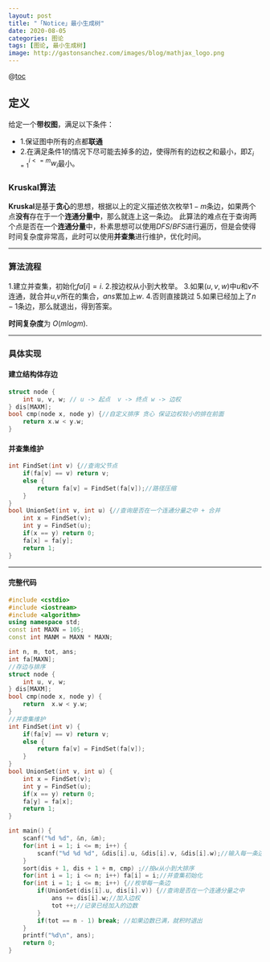 ```yaml
---
layout: post
title: "「Notice」最小生成树"
date: 2020-08-05
categories: 图论
tags: [图论, 最小生成树]
image: http://gastonsanchez.com/images/blog/mathjax_logo.png
---
```



@[toc](最小生成树)
## 定义
给定一个**带权图**，满足以下条件：
- 1.保证图中所有的点都**联通**
- 2.在满足条件1的情况下尽可能去掉多的边，使得所有的边权之和最小，即$\Sigma_{i=1}^{i<=m}w_i$最小。
<!-- more -->
###  Kruskal算法
**Kruskal**是基于**贪心**的思想，根据以上的定义描述依次枚举$1-m$条边，如果两个点**没有**存在于一个**连通分量中**，那么就连上这一条边。
此算法的难点在于查询两个点是否在一个**连通分量**中，朴素思想可以使用$DFS$/$BFS$进行遍历，但是会使得时间复杂度非常高，此时可以使用**并查集**进行维护，优化时间。
*****
### 算法流程
1.建立并查集，初始化$fa[i] = i$.
2.按边权从小到大枚举。
3.如果$(u, v, w)$中$u$和$v$不连通，就合并$u$,$v$所在的集合，$ans$累加上$w$.
4.否则直接跳过
5.如果已经加上了$n - 1$条边，那么就退出，得到答案。

**时间复杂度**为 $O(m log m)$.
*****
### 具体实现
#### 建立结构体存边
```cpp
struct node {
	int u, v, w; // u -> 起点  v -> 终点 w -> 边权
} dis[MAXM];
bool cmp(node x, node y) {//自定义排序 贪心 保证边权较小的排在前面
	return x.w < y.w;
}
```

#### 并查集维护
```cpp
int FindSet(int v) {//查询父节点
	if(fa[v] == v) return v;
	else {
		return fa[v] = FindSet(fa[v]);//路径压缩
	}
}
bool UnionSet(int v, int u) {//查询是否在一个连通分量之中 + 合并
	int x = FindSet(v);
	int y = FindSet(u);
	if(x == y) return 0;
	fa[x] = fa[y];
	return 1;
}
```
*****
#### 完整代码
```cpp
#include <cstdio>
#include <iostream>
#include <algorithm>
using namespace std;
const int MAXN = 105;
const int MANM = MAXN * MAXN;

int n, m, tot, ans;
int fa[MAXN];
//存边与排序
struct node {
	int u, v, w;
} dis[MAXM];
bool cmp(node x, node y) {
	return  x.w < y.w;
}
//并查集维护
int FindSet(int v) {
	if(fa[v] == v) return v;
	else {
		return fa[v] = FindSet(fa[v]);
	}
} 
bool UnionSet(int v, int u) {
	int x = FindSet(v);
	int y = FindSet(u);
	if(x == y) return 0;
	fa[y] = fa[x];
	return 1;
}  

int main() {
	scanf("%d %d", &n, &m);
	for(int i = 1; i <= m; i++) {
		scanf("%d %d %d", &dis[i].u, &dis[i].v, &dis[i].w);//输入每一条边的值
	}
	sort(dis + 1, dis + 1 + m, cmp) ;//按w从小到大排序
	for(int i = 1; i <= n; i++) fa[i] = i;//并查集初始化
	for(int i = 1; i <= m; i++) {//枚举每一条边
		if(UnionSet(dis[i].u, dis[i].v)) {//查询是否在一个连通分量之中
			ans += dis[i].w;//加入边权
			tot ++;//记录已经加入的边数
		}
		if(tot == n - 1) break; //如果边数已满，就积时退出
	}
	printf("%d\n", ans);
	return 0;
}
```
